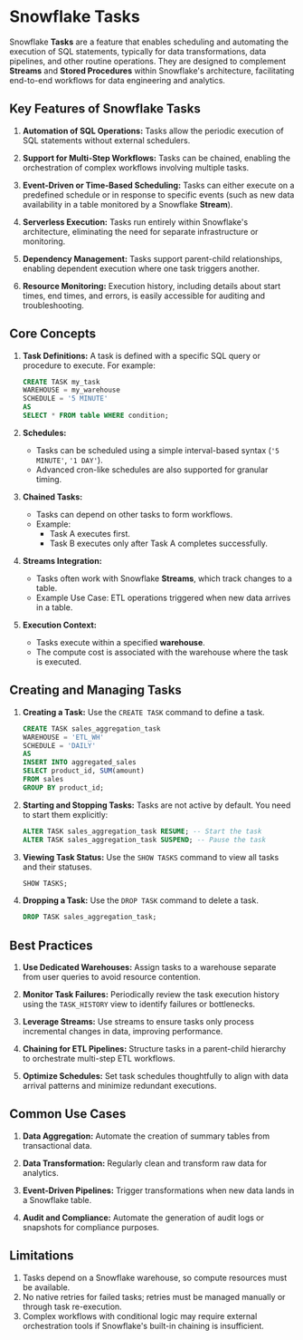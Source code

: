 # Snowflake Tasks

Snowflake **Tasks** are a feature that enables scheduling and automating the execution of SQL statements, typically for data transformations, data pipelines, and other routine operations. They are designed to complement **Streams** and **Stored Procedures** within Snowflake's architecture, facilitating end-to-end workflows for data engineering and analytics.

## Key Features of Snowflake Tasks

1.  **Automation of SQL Operations:** Tasks allow the periodic execution of SQL statements without external schedulers.
    
2.  **Support for Multi-Step Workflows:** Tasks can be chained, enabling the orchestration of complex workflows involving multiple tasks.
    
3.  **Event-Driven or Time-Based Scheduling:** Tasks can either execute on a predefined schedule or in response to specific events (such as new data availability in a table monitored by a Snowflake **Stream**).
    
4.  **Serverless Execution:** Tasks run entirely within Snowflake's architecture, eliminating the need for separate infrastructure or monitoring.
    
5.  **Dependency Management:** Tasks support parent-child relationships, enabling dependent execution where one task triggers another.
    
6.  **Resource Monitoring:** Execution history, including details about start times, end times, and errors, is easily accessible for auditing and troubleshooting.

## Core Concepts

1.  **Task Definitions:** A task is defined with a specific SQL query or procedure to execute. For example:
    
    ```sql
    CREATE TASK my_task
    WAREHOUSE = my_warehouse
    SCHEDULE = '5 MINUTE'
    AS
    SELECT * FROM table WHERE condition;
    ```
    
2.  **Schedules:**
    
    -   Tasks can be scheduled using a simple interval-based syntax (`'5 MINUTE'`, `'1 DAY'`).
    -   Advanced cron-like schedules are also supported for granular timing.
3.  **Chained Tasks:**
    
    -   Tasks can depend on other tasks to form workflows.
    -   Example:
        -   Task A executes first.
        -   Task B executes only after Task A completes successfully.
4.  **Streams Integration:**
    
    -   Tasks often work with Snowflake **Streams**, which track changes to a table.
    -   Example Use Case: ETL operations triggered when new data arrives in a table.
5.  **Execution Context:**
    
    -   Tasks execute within a specified **warehouse**.
    -   The compute cost is associated with the warehouse where the task is executed.


## Creating and Managing Tasks

1.  **Creating a Task:** Use the `CREATE TASK` command to define a task.
    
    ```sql
    CREATE TASK sales_aggregation_task
    WAREHOUSE = 'ETL_WH'
    SCHEDULE = 'DAILY'
    AS
    INSERT INTO aggregated_sales
    SELECT product_id, SUM(amount)
    FROM sales
    GROUP BY product_id;
    
    ```
    
2.  **Starting and Stopping Tasks:** Tasks are not active by default. You need to start them explicitly:
    
    ```sql
    ALTER TASK sales_aggregation_task RESUME; -- Start the task
    ALTER TASK sales_aggregation_task SUSPEND; -- Pause the task
    
    ```
    
3.  **Viewing Task Status:** Use the `SHOW TASKS` command to view all tasks and their statuses.
    
    ```sql
    SHOW TASKS;
    
    ```
    
4.  **Dropping a Task:** Use the `DROP TASK` command to delete a task.
    
    ```sql
    DROP TASK sales_aggregation_task;
    
    ```

## Best Practices

1.  **Use Dedicated Warehouses:** Assign tasks to a warehouse separate from user queries to avoid resource contention.
    
2.  **Monitor Task Failures:** Periodically review the task execution history using the `TASK_HISTORY` view to identify failures or bottlenecks.
    
3.  **Leverage Streams:** Use streams to ensure tasks only process incremental changes in data, improving performance.
    
4.  **Chaining for ETL Pipelines:** Structure tasks in a parent-child hierarchy to orchestrate multi-step ETL workflows.
    
5.  **Optimize Schedules:** Set task schedules thoughtfully to align with data arrival patterns and minimize redundant executions.
    

## Common Use Cases

1.  **Data Aggregation:** Automate the creation of summary tables from transactional data.
    
2.  **Data Transformation:** Regularly clean and transform raw data for analytics.
    
3.  **Event-Driven Pipelines:** Trigger transformations when new data lands in a Snowflake table.
    
4.  **Audit and Compliance:** Automate the generation of audit logs or snapshots for compliance purposes.
    
## Limitations

1.  Tasks depend on a Snowflake warehouse, so compute resources must be available.
2.  No native retries for failed tasks; retries must be managed manually or through task re-execution.
3.  Complex workflows with conditional logic may require external orchestration tools if Snowflake's built-in chaining is insufficient.
